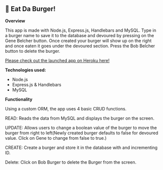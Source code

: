 🍔 Eat Da Burger!
------------------

**Overview**

This app is made with Node.js, Express.js, Handlebars and MySQL. Type in a burger name to save it to the database and devoured by pressing on the Gene Belcher button. Once created your burger will show up on the right and once eaten it goes under the devoured section. Press the Bob Belcher button to delete the burger.

[Please check out the launched app on Heroku here!](https://serene-ravine-97137.herokuapp.com/)

**Technologies used:**

* Node.js
* Express.js & Handlebars
* MySQL

**Functionality**

Using a custom ORM, the app uses 4 basic CRUD functions.

READ: Reads the data from MySQL and displays the burger on the screen.

UPDATE: Allows users to change a boolean value of the burger to move the burger from right to left(Newly created burger defaults to false for devoured value. Click on Gene to change from false to true.)

CREATE: Create a burger and store it in the database with and incrementing ID.

Delete: Click on Bob Burger to delete the Burger from the screen.

